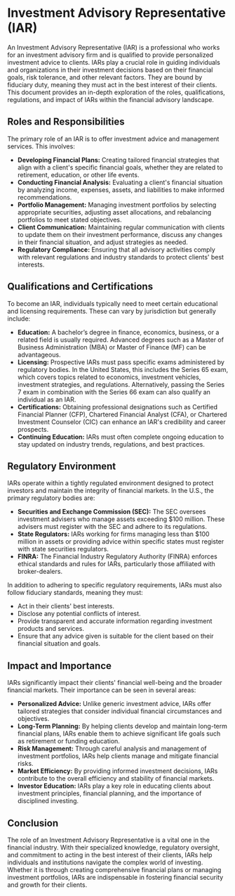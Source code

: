 # Investment Advisory Representative (IAR)

An Investment Advisory Representative (IAR) is a professional who works for an investment advisory firm and is qualified to provide personalized investment advice to clients. IARs play a crucial role in guiding individuals and organizations in their investment decisions based on their financial goals, risk tolerance, and other relevant factors. They are bound by fiduciary duty, meaning they must act in the best interest of their clients. This document provides an in-depth exploration of the roles, qualifications, regulations, and impact of IARs within the financial advisory landscape.

## Roles and Responsibilities

The primary role of an IAR is to offer investment advice and management services. This involves:

- **Developing Financial Plans:** Creating tailored financial strategies that align with a client's specific financial goals, whether they are related to retirement, education, or other life events.
- **Conducting Financial Analysis:** Evaluating a client's financial situation by analyzing income, expenses, assets, and liabilities to make informed recommendations.
- **Portfolio Management:** Managing investment portfolios by selecting appropriate securities, adjusting asset allocations, and rebalancing portfolios to meet stated objectives.
- **Client Communication:** Maintaining regular communication with clients to update them on their investment performance, discuss any changes in their financial situation, and adjust strategies as needed.
- **Regulatory Compliance:** Ensuring that all advisory activities comply with relevant regulations and industry standards to protect clients' best interests.

## Qualifications and Certifications

To become an IAR, individuals typically need to meet certain educational and licensing requirements. These can vary by jurisdiction but generally include:

- **Education:** A bachelor’s degree in finance, economics, business, or a related field is usually required. Advanced degrees such as a Master of Business Administration (MBA) or Master of Finance (MF) can be advantageous.
- **Licensing:** Prospective IARs must pass specific exams administered by regulatory bodies. In the United States, this includes the Series 65 exam, which covers topics related to economics, investment vehicles, investment strategies, and regulations. Alternatively, passing the Series 7 exam in combination with the Series 66 exam can also qualify an individual as an IAR.
- **Certifications:** Obtaining professional designations such as Certified Financial Planner (CFP), Chartered Financial Analyst (CFA), or Chartered Investment Counselor (CIC) can enhance an IAR's credibility and career prospects.
- **Continuing Education:** IARs must often complete ongoing education to stay updated on industry trends, regulations, and best practices.

## Regulatory Environment

IARs operate within a tightly regulated environment designed to protect investors and maintain the integrity of financial markets. In the U.S., the primary regulatory bodies are:

- **Securities and Exchange Commission (SEC):** The SEC oversees investment advisers who manage assets exceeding $100 million. These advisers must register with the SEC and adhere to its regulations.
- **State Regulators:** IARs working for firms managing less than $100 million in assets or providing advice within specific states must register with state securities regulators.
- **FINRA:** The Financial Industry Regulatory Authority (FINRA) enforces ethical standards and rules for IARs, particularly those affiliated with broker-dealers.

In addition to adhering to specific regulatory requirements, IARs must also follow fiduciary standards, meaning they must:

- Act in their clients' best interests.
- Disclose any potential conflicts of interest.
- Provide transparent and accurate information regarding investment products and services.
- Ensure that any advice given is suitable for the client based on their financial situation and goals.

## Impact and Importance

IARs significantly impact their clients' financial well-being and the broader financial markets. Their importance can be seen in several areas:

- **Personalized Advice:** Unlike generic investment advice, IARs offer tailored strategies that consider individual financial circumstances and objectives.
- **Long-Term Planning:** By helping clients develop and maintain long-term financial plans, IARs enable them to achieve significant life goals such as retirement or funding education.
- **Risk Management:** Through careful analysis and management of investment portfolios, IARs help clients manage and mitigate financial risks.
- **Market Efficiency:** By providing informed investment decisions, IARs contribute to the overall efficiency and stability of financial markets.
- **Investor Education:** IARs play a key role in educating clients about investment principles, financial planning, and the importance of disciplined investing.

## Conclusion

The role of an Investment Advisory Representative is a vital one in the financial industry. With their specialized knowledge, regulatory oversight, and commitment to acting in the best interest of their clients, IARs help individuals and institutions navigate the complex world of investing. Whether it is through creating comprehensive financial plans or managing investment portfolios, IARs are indispensable in fostering financial security and growth for their clients.